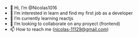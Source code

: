 - 👋 Hi, I’m @Nicolas1016
- 👀 I’m interested in learn and find my first job as a developer
- 🌱 I’m currently learning reactjs
- 💞️ I’m looking to collaborate on any proyect (frontend)
- 📫 How to reach me (nicolas-11129@gmail.com)

<!---
Nicolas1016/Nicolas1016 is a ✨ special ✨ repository because its `README.md` (this file) appears on your GitHub profile.
You can click the Preview link to take a look at your changes.
--->
